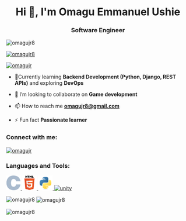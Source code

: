 <h1 align="center">Hi 👋, I'm Omagu Emmanuel Ushie</h1>
<h3 align="center">Software Engineer</h3>

<p align="left"> <img src="https://komarev.com/ghpvc/?username=omagujr8&label=Profile%20views&color=0e75b6&style=flat" alt="omagujr8" /> </p>

<p align="left"> <a href="https://github.com/ryo-ma/github-profile-trophy"><img src="https://github-profile-trophy.vercel.app/?username=omagujr8" alt="omagujr8" /></a> </p>

<p align="left"> <a href="https://twitter.com/omagujr" target="blank"><img src="https://img.shields.io/twitter/follow/omagujr?logo=twitter&style=for-the-badge" alt="omagujr" /></a> </p>

- 🌱Currently learning **Backend Development (Python, Django, REST APIs)** and exploring **DevOps**
  
- 👯 I’m looking to collaborate on **Game development**

- 📫 How to reach me **omagujr8@gmail.com**

- ⚡ Fun fact **Passionate learner**

<h3 align="left">Connect with me:</h3>
<p align="left">
<a href="https://twitter.com/omagujr" target="blank"><img align="center" src="https://raw.githubusercontent.com/rahuldkjain/github-profile-readme-generator/master/src/images/icons/Social/twitter.svg" alt="omagujr" height="30" width="40" /></a>
</p>

<h3 align="left">Languages and Tools:</h3>
<p align="left"> <a href="https://www.cprogramming.com/" target="_blank" rel="noreferrer"> <img src="https://raw.githubusercontent.com/devicons/devicon/master/icons/c/c-original.svg" alt="c" width="40" height="40"/> </a> <a href="https://www.w3.org/html/" target="_blank" rel="noreferrer"> <img src="https://raw.githubusercontent.com/devicons/devicon/master/icons/html5/html5-original-wordmark.svg" alt="html5" width="40" height="40"/> </a> <a href="https://www.python.org" target="_blank" rel="noreferrer"> <img src="https://raw.githubusercontent.com/devicons/devicon/master/icons/python/python-original.svg" alt="python" width="40" height="40"/> </a> <a href="https://unity.com/" target="_blank" rel="noreferrer"> <img src="https://www.vectorlogo.zone/logos/unity3d/unity3d-icon.svg" alt="unity" width="40" height="40"/> </a> </p>

<p><img align="left" src="https://github-readme-stats.vercel.app/api/top-langs?username=omagujr8&show_icons=true&locale=en&layout=compact" alt="omagujr8" /></p>

<p>&nbsp;<img align="center" src="https://github-readme-stats.vercel.app/api?username=omagujr8&show_icons=true&locale=en" alt="omagujr8" /></p>

<p><img align="center" src="https://github-readme-streak-stats.herokuapp.com/?user=omagujr8&" alt="omagujr8" /></p>
